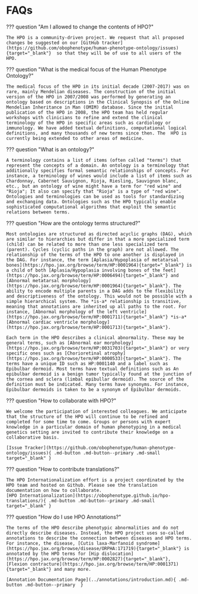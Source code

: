 # FAQs

??? question "Am I allowed to change the contents of HPO?"

    The HPO is a community-driven project. We request that all proposed changes be suggested on our [GitHub tracker](https://github.com/obophenotype/human-phenotype-ontology/issues){target="_blank"}  so that they will be of use to all users of the HPO.

??? question "What is the medical focus of the Human Phenotype Ontology?"

    The medical focus of the HPO in its initial decade (2007-2017) was on rare, mainly Mendelian diseases. The construction of the initial version of the HPO in 2007/2008 was performed by generating an ontology based on descriptions in the Clinical Synopsis of the Online Mendelian Inheritance in Man (OMIM) database. Since the initial publication of the HPO in 2008, the HPO team has held regular workshops with clinicians to refine and extend the clinical terminology of the HPO in specific areas such as cardiology or immunology. We have added textual definitions, computational logical definitions, and many thousands of new terms since then. The  HPO is currently being extended to other areas of medicine.

??? question "What is an ontology?"

    A terminology contains a list of items (often called "terms") that represent the concepts of a domain. An ontology is a terminology that additionally specifies formal semantic relationships of concepts. For instance, a terminology of wines would include a list of items such as Chardonnay, Cabernet Sauvignon, Rioja, Riesling, Sauvignon blanc, etc., but an ontology of wine might have a term for "red wine" and "Rioja"; It also can specify that "Rioja" is a type of "red wine". Ontologies and terminologies can be used as tools for standardizing and exchanging data. Ontologies such as the HPO typically enable sophisticated computational algorithms that exploit the semantic relations between terms.

??? question  "How are the ontology terms structured?"

    Most ontologies are structured as directed acyclic graphs (DAG), which are similar to hierarchies but differ in that a more specialized term (child) can be related to more than one less specialized term (parent). Cycles (cyclic paths in the graph) are not allowed. The relationship of the terms of the HPO to one another is displayed in the DAG. For instance, the term [Aplasia/Hypoplasia of metatarsal bones](https://hpo.jax.org/browse/term/HP:0001964){target="_blank"} is a child of both [Aplasia/Hypoplasia involving bones of the feet](https://hpo.jax.org/browse/term/HP:0006494){target="_blank"} and [Abnormal metatarsal morphology](https://hpo.jax.org/browse/term/HP:0001964){target="_blank"}. The ability to encode multiple parents in a DAG adds to the flexibility and descriptiveness of the ontology. This would not be possible with a simple hierarchical system. The *is-a* relationship is transitive, meaning that annotations are inherited up all paths to the root. For instance, [Abnormal morphology of the left ventricle](https://hpo.jax.org/browse/term/HP:0001711){target="_blank"} *is-a* [Abnormal cardiac ventricle morphology](https://hpo.jax.org/browse/term/HP:0001713){target="_blank"}.

    Each term in the HPO describes a clinical abnormality. These may be general terms, such as [Abnormal ear morphology](https://hpo.jax.org/browse/term/HP:0031703){target="_blank"} or very specific ones such as [Chorioretinal atrophy](https://hpo.jax.org/browse/term/HP:0000533){target="_blank"}. The terms have a unique ID such as HP:0001140 and a label such as Epibulbar dermoid. Most terms have textual definitions such as An epibulbar dermoid is a benign tumor typically found at the junction of the cornea and sclera (limbal epibullar dermoid). The source of the definition must be indicated. Many terms have synonyms. For instance, Epibulbar dermoids is taken to be a synonym of Epibulbar dermoids.

??? question "How to collaborate with HPO?"

    We welcome the participation of interested colleagues. We anticipate that the structure of the HPO will continue to be refined and completed for some time to come. Groups or persons with expert knowledge in a particular domain of human phenotyping in a medical genetics setting are invited to contribute their knowledge on a collaborative basis.

    [Issue Tracker](https://github.com/obophenotype/human-phenotype-ontology/issues){ .md-button .md-button--primary .md-small target="_blank" }

??? question "How to contribute translations?"

    The HPO Internationalization effort is a project coordinated by the HPO team and hosted on Github. Please see the translation documentation on how to collaborate.
    [HPO Internationalization](https://obophenotype.github.io/hpo-translations/){ .md-button .md-button--primary .md-small target="_blank" }



??? question "How do I use HPO Annotations?"

    The terms of the HPO describe phenotypic abnormalities and do not directly describe diseases. Instead, the HPO project uses so-called annotations to describe the connection between diseases and HPO terms. For instance, the disease, [Cutis laxa-Marfanoid syndrome](https://hpo.jax.org/browse/disease/ORPHA:171719){target="_blank"} is annotated by the HPO terms for [Hip dislocation](https://hpo.jax.org/browse/term/HP:0002827){target="_blank"}, [Flexion contracture](https://hpo.jax.org/browse/term/HP:0001371){target="_blank"} and many more.

    [Annotation Documentation Page](../annotations/introduction.md){ .md-button .md-button--primary  }